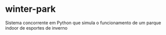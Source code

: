 # winter-park
Sistema concorrente em Python que simula o funcionamento de um parque indoor de esportes de inverno
